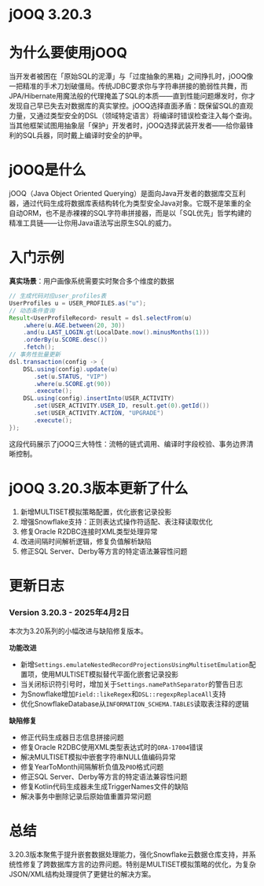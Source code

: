 # jOOQ 3.20.3
# 为什么要使用jOOQ  
当开发者被困在「原始SQL的泥潭」与「过度抽象的黑箱」之间挣扎时，jOOQ像一把精准的手术刀划破僵局。传统JDBC要求你与字符串拼接的脆弱性共舞，而JPA/Hibernate用魔法般的代理掩盖了SQL的本质——直到性能问题爆发时，你才发现自己早已失去对数据库的真实掌控。jOOQ选择直面矛盾：既保留SQL的直观力量，又通过类型安全的DSL（领域特定语言）将编译时错误检查注入每个查询。当其他框架试图用抽象层「保护」开发者时，jOOQ选择武装开发者——给你最锋利的SQL兵器，同时戴上编译时安全的护甲。  

# jOOQ是什么  
jOOQ（Java Object Oriented Querying）是面向Java开发者的数据库交互利器，通过代码生成将数据库表结构转化为类型安全Java对象。它既不是笨重的全自动ORM，也不是赤裸裸的SQL字符串拼接器，而是以「SQL优先」哲学构建的精准工具链——让你用Java语法写出原生SQL的威力。  

# 入门示例  
**真实场景**：用户画像系统需要实时聚合多个维度的数据  
```java
// 生成代码对应user_profiles表
UserProfiles u = USER_PROFILES.as("u");  
// 动态条件查询
Result<UserProfileRecord> result = dsl.selectFrom(u)
    .where(u.AGE.between(20, 30))
    .and(u.LAST_LOGIN.gt(LocalDate.now().minusMonths(1)))
    .orderBy(u.SCORE.desc())
    .fetch();  
// 事务性批量更新
dsl.transaction(config -> {
    DSL.using(config).update(u)
       .set(u.STATUS, "VIP")
       .where(u.SCORE.gt(90))
       .execute();
    DSL.using(config).insertInto(USER_ACTIVITY)
       .set(USER_ACTIVITY.USER_ID, result.get(0).getId())
       .set(USER_ACTIVITY.ACTION, "UPGRADE")
       .execute();
});
```  
这段代码展示了jOOQ三大特性：流畅的链式调用、编译时字段校验、事务边界清晰控制。  

# jOOQ 3.20.3版本更新了什么  
1. 新增MULTISET模拟策略配置，优化嵌套记录投影  
2. 增强Snowflake支持：正则表达式操作符适配、表注释读取优化  
3. 修复Oracle R2DBC连接时XML类型处理异常  
4. 改进间隔时间解析逻辑，修复负值解析缺陷  
5. 修正SQL Server、Derby等方言的特定语法兼容性问题  

# 更新日志  
### Version 3.20.3 - 2025年4月2日  
本次为3.20系列的小幅改进与缺陷修复版本。  

**功能改进**  
- 新增`Settings.emulateNestedRecordProjectionsUsingMultisetEmulation`配置项，使用MULTISET模拟替代平面化嵌套记录投影  
- 当关闭标识符引号时，增加关于`Settings.namePathSeparator`的警告日志  
- 为Snowflake增加`Field::likeRegex`和`DSL::regexpReplaceAll`支持  
- 优化SnowflakeDatabase从`INFORMATION_SCHEMA.TABLES`读取表注释的逻辑  

**缺陷修复**  
- 修正代码生成器日志信息拼接问题  
- 修复Oracle R2DBC使用XML类型表达式时的`ORA-17004`错误  
- 解决MULTISET模拟中嵌套字符串NULL值编码异常  
- 修复YearToMonth间隔解析负值及`P0D`格式问题  
- 修正SQL Server、Derby等方言的特定语法兼容性问题  
- 修复Kotlin代码生成器未生成TriggerNames文件的缺陷  
- 解决事务中删除记录后原始值重置异常问题  

# 总结  
3.20.3版本聚焦于提升嵌套数据处理能力，强化Snowflake云数据仓库支持，并系统性修复了跨数据库方言的边界问题。特别是MULTISET模拟策略的优化，为复杂JSON/XML结构处理提供了更健壮的解决方案。